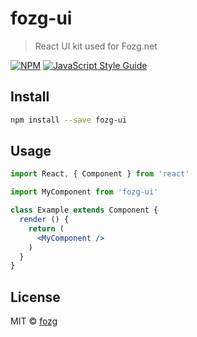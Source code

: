 # fozg-ui

> React UI kit used for Fozg.net

[![NPM](https://img.shields.io/npm/v/fozg-ui.svg)](https://www.npmjs.com/package/fozg-ui) [![JavaScript Style Guide](https://img.shields.io/badge/code_style-standard-brightgreen.svg)](https://standardjs.com)

## Install

```bash
npm install --save fozg-ui
```

## Usage

```jsx
import React, { Component } from 'react'

import MyComponent from 'fozg-ui'

class Example extends Component {
  render () {
    return (
      <MyComponent />
    )
  }
}
```

## License

MIT © [fozg](https://github.com/fozg)
